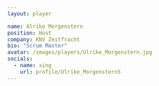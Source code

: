 ```yaml
---
layout: player

name: Alrike Morgenstern
position: Host
company: KNV Zeitfracht
bio: "Scrum Master"
avatar: /images/players/Ulrike_Morgenstern.jpg
socials:
  - name: xing
    url: profile/Ulrike_Morgenstern5
---
```



